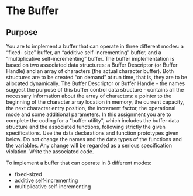 # The Buffer

## Purpose
You are to implement a buffer that can operate in three different modes: a “fixed-
size” buffer, an “additive self-incrementing” buffer, and a “multiplicative self-incrementing” buffer.
The buffer implementation is based on two associated data structures: a Buffer Descriptor (or
Buffer Handle) and an array of characters (the actual character buffer). Both structures are to be
created “on demand” at run time, that is, they are to be allocated dynamically. The Buffer
Descriptor or Buffer Handle - the names suggest the purpose of this buffer control data structure -
contains all the necessary information about the array of characters: a pointer to the beginning of
the character array location in memory, the current capacity, the next character entry position, the
increment factor, the operational mode and some additional parameters.
In this assignment you are to complete the coding for a "buffer utility", which includes the buffer
data structure and the associated functions, following strictly the given specifications. Use the data
declarations and function prototypes given below. Do not change the names and the data types
of the functions and the variables. Any change will be regarded as a serious specification
violation. Write the associated code.

To implement a buffer that can operate in 3 different modes:
* fixed-sized
* additive self-incrementing
* multiplicative self-incrementing


